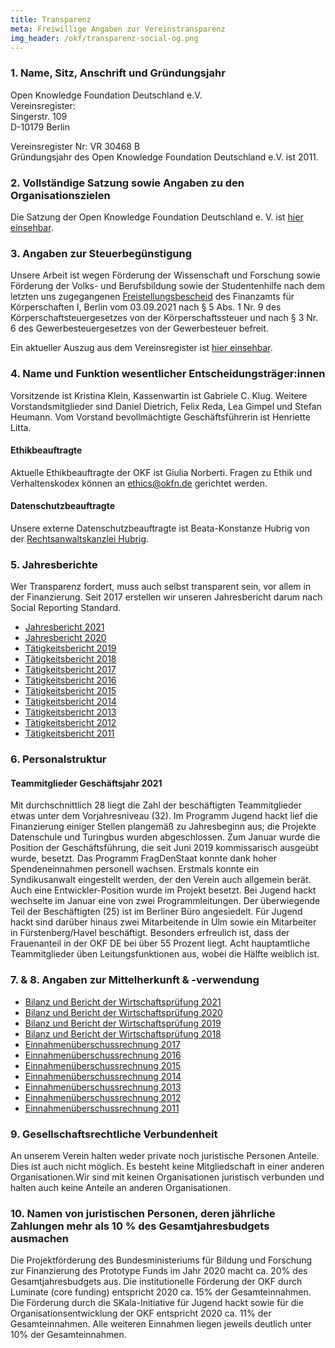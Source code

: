 ```yaml
---
title: Transparenz
meta: Freiwillige Angaben zur Vereinstransparenz
img_header: /okf/transparenz-social-og.png
---
```


### 1. Name, Sitz, Anschrift und Gründungsjahr

Open Knowledge Foundation Deutschland e.V. <br>
Vereinsregister: <br>
Singerstr. 109 <br>
D-10179 Berlin <br>

Vereinsregister Nr: VR 30468 B <br>
Gründungsjahr des Open Knowledge Foundation Deutschland e.V. ist 2011.

### 2. Vollständige Satzung sowie Angaben zu den Organisationszielen
Die Satzung der Open Knowledge Foundation Deutschland e. V. ist [hier einsehbar](/files/documents/01_OKF-Satzung_neu.pdf).


### 3. Angaben zur Steuerbegünstigung
Unsere Arbeit ist wegen Förderung der Wissenschaft und Forschung sowie Förderung der Volks- und Berufsbildung sowie der Studentenhilfe nach dem letzten uns zugegangenen [Freistellungsbescheid](/files/documents/Freistellungsbescheid2020.pdf) des Finanzamts für Körperschaften I, Berlin vom 03.09.2021 nach § 5 Abs. 1 Nr. 9 des Körperschaftsteuergesetzes von der Körperschaftssteuer und nach § 3 Nr. 6 des Gewerbesteuergesetzes von der Gewerbesteuer befreit.

Ein aktueller Auszug aus dem Vereinsregister ist [hier einsehbar](/files/documents/2022-03-21-Vereinsregisterauszug-OKF-DE.pdf).

### 4. Name und Funktion wesentlicher Entscheidungsträger:innen
Vorsitzende ist Kristina Klein, Kassenwartin ist Gabriele C. Klug. Weitere Vorstandsmitglieder sind Daniel Dietrich, Felix Reda, Lea Gimpel und Stefan Heumann. Vom Vorstand bevollmächtigte Geschäftsführerin ist Henriette Litta.

#### Ethikbeauftragte
Aktuelle Ethikbeauftragte der OKF ist Giulia Norberti. Fragen zu Ethik und Verhaltenskodex können an ethics@okfn.de gerichtet werden.

#### Datenschutzbeauftragte
Unsere externe Datenschutzbeauftragte ist Beata-Konstanze Hubrig von der [Rechtsanwaltskanzlei Hubrig](https://kanzlei-hubrig.de/).

### 5. Jahresberichte
Wer Transparenz fordert, muss auch selbst transparent sein, vor allem in der Finanzierung. Seit 2017 erstellen wir unseren Jahresbericht darum nach Social Reporting Standard.

[comment]: # (!Achtung: Den aktuellen Bericht KEINESFALLS schon hier verlinken, bevor nicht 1. die Mitgliederversammlung ihn abgesegnet hat und 2. der Wirtschaftsprüfer die Zahlen freigegeben hat!)

- [Jahresbericht 2021](https://2021.okfn.de/) <br>
- [Jahresbericht 2020](https://2020.okfn.de/) <br>
- [Tätigkeitsbericht 2019](https://2019.okfn.de/) <br>
- [Tätigkeitsbericht 2018](https://2018.okfn.de/) <br>
- [Tätigkeitsbericht 2017](/files/documents/OKFDE-Taetigkeitsbericht-2017.pdf) <br>
- [Tätigkeitsbericht 2016](/files/documents/OKFDE-Taetigkeitsbericht-2016.pdf) <br>
- [Tätigkeitsbericht 2015](/files/documents/OKFDE-Taetigkeitsbericht-2015.pdf) <br>
- [Tätigkeitsbericht 2014](/files/documents/OKFDE-Taetigkeitsbericht-2014.pdf) <br>
- [Tätigkeitsbericht 2013](/files/documents/OKFDE-Taetigkeitsbericht-2013.pdf) <br>
- [Tätigkeitsbericht 2012](/files/documents/OKFDE-Taetigkeitsbericht-2012.pdf) <br>
- [Tätigkeitsbericht 2011](/files/documents/OKFDE-Taetigkeitsbericht-2011.pdf)

### 6. Personalstruktur

#### Teammitglieder Geschäftsjahr 2021

Mit durchschnittlich 28 liegt die Zahl der beschäftigten Teammitglieder etwas unter dem Vorjahresniveau (32). Im Programm Jugend hackt lief die Finanzierung einiger Stellen plangemäß zu Jahresbeginn aus; die Projekte Datenschule und Turingbus wurden abgeschlossen. Zum Januar wurde die Position der Geschäftsführung, die seit Juni 2019 kommissarisch ausgeübt wurde, besetzt. Das Programm FragDenStaat konnte dank hoher Spendeneinnahmen personell wachsen. Erstmals konnte ein Syndikusanwalt eingestellt werden, der den Verein auch allgemein berät. Auch eine Entwickler-Position wurde im Projekt besetzt. Bei Jugend hackt wechselte im Januar eine von zwei Programmleitungen. Der überwiegende Teil der Beschäftigten (25) ist im Berliner Büro angesiedelt. Für Jugend hackt sind darüber hinaus zwei Mitarbeitende in Ulm sowie ein Mitarbeiter in Fürstenberg/Havel beschäftigt. Besonders erfreulich ist, dass der Frauenanteil in der OKF DE bei über 55 Prozent liegt. Acht hauptamtliche Teammitglieder üben Leitungsfunktionen aus, wobei die Hälfte weiblich ist. 

### 7. & 8. Angaben zur Mittelherkunft & -verwendung

- [Bilanz und Bericht der Wirtschaftsprüfung 2021](/files/documents/WP-Berichte/OKF-DE-WPBericht-2021.pdf)
- [Bilanz und Bericht der Wirtschaftsprüfung 2020](/files/documents/WP-Berichte/OKF-DE-WPBericht-2020.pdf)
- [Bilanz und Bericht der Wirtschaftsprüfung 2019](/files/documents/WP-Berichte/OKF-DE-WPBericht-2019.pdf) 
- [Bilanz und Bericht der Wirtschaftsprüfung 2018](/files/documents/WP-Berichte/OKF-DE-WPBericht-2018.pdf) 
- [Einnahmenüberschussrechnung 2017](/files/documents/Jahresabschluesse/OKF-DE-Jahresabschluss-2017.pdf) 
- [Einnahmenüberschussrechnung 2016](/files/documents/Jahresabschluesse/OKF-DE-Jahresabschluss-2016.pdf)
- [Einnahmenüberschussrechnung 2015](/files/documents/Jahresabschluesse/OKF-DE-Jahresabschluss-2015.pdf)
- [Einnahmenüberschussrechnung 2014](/files/documents/Jahresabschluesse/OKF-DE-Jahresabschluss-2014.pdf)
- [Einnahmenüberschussrechnung 2013](/files/documents/Jahresabschluesse/OKF-DE-Jahresabschluss-2013.pdf)
- [Einnahmenüberschussrechnung 2012](/files/documents/Jahresabschluesse/OKF-DE-Jahresabschluss-2012.pdf)
- [Einnahmenüberschussrechnung 2011](/files/documents/Jahresabschluesse/OKF-DE-Jahresabschluss-2011.pdf)

### 9. Gesellschaftsrechtliche Verbundenheit
An unserem Verein halten weder private noch juristische Personen Anteile. Dies ist auch nicht
möglich. Es besteht keine Mitgliedschaft in einer anderen Organisationen.Wir sind mit keinen Organisationen juristisch verbunden und halten auch keine Anteile an anderen Organisationen.

### 10. Namen von juristischen Personen, deren jährliche Zahlungen mehr als 10 % des Gesamtjahresbudgets ausmachen
Die Projektförderung des Bundesministeriums für Bildung und Forschung zur Finanzierung des Prototype Funds im Jahr 2020 macht ca. 20% des Gesamtjahresbudgets aus. Die institutionelle Förderung der OKF durch Luminate (core funding) entspricht 2020 ca. 15% der Gesamteinnahmen. Die Förderung durch die SKala-Initiative für Jugend hackt sowie für die Organisationsentwicklung der OKF entspricht 2020 ca. 11% der Gesamteinnahmen. Alle weiteren Einnahmen liegen jeweils deutlich unter 10% der Gesamteinnahmen.
